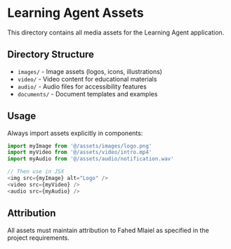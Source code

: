 # Learning Agent Assets

This directory contains all media assets for the Learning Agent application.

## Directory Structure

- `images/` - Image assets (logos, icons, illustrations)
- `video/` - Video content for educational materials
- `audio/` - Audio files for accessibility features
- `documents/` - Document templates and examples

## Usage

Always import assets explicitly in components:

```typescript
import myImage from '@/assets/images/logo.png'
import myVideo from '@/assets/video/intro.mp4'
import myAudio from '@/assets/audio/notification.wav'

// Then use in JSX
<img src={myImage} alt="Logo" />
<video src={myVideo} />
<audio src={myAudio} />
```

## Attribution

All assets must maintain attribution to Fahed Mlaiel as specified in the project requirements.